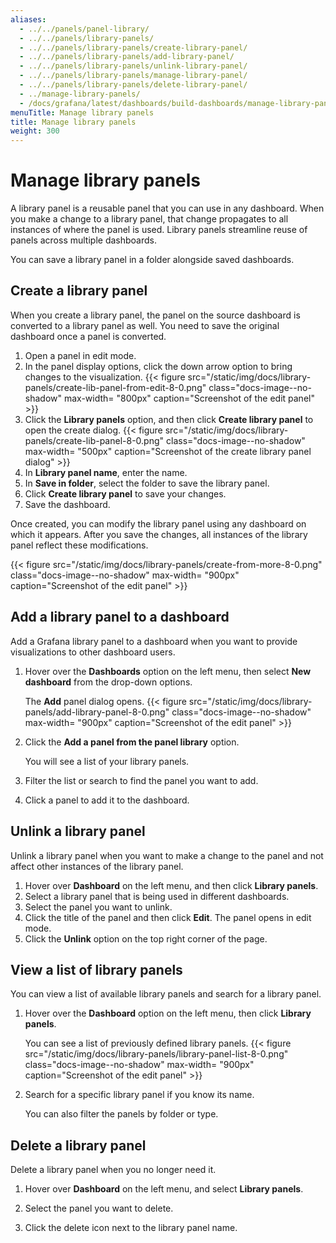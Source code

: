 ```yaml
---
aliases:
  - ../../panels/panel-library/
  - ../../panels/library-panels/
  - ../../panels/library-panels/create-library-panel/
  - ../../panels/library-panels/add-library-panel/
  - ../../panels/library-panels/unlink-library-panel/
  - ../../panels/library-panels/manage-library-panel/
  - ../../panels/library-panels/delete-library-panel/
  - ../manage-library-panels/
  - /docs/grafana/latest/dashboards/build-dashboards/manage-library-panels/
menuTitle: Manage library panels
title: Manage library panels
weight: 300
---
```


# Manage library panels

A library panel is a reusable panel that you can use in any dashboard. When you make a change to a library panel, that change propagates to all instances of where the panel is used. Library panels streamline reuse of panels across multiple dashboards.

You can save a library panel in a folder alongside saved dashboards.

## Create a library panel

When you create a library panel, the panel on the source dashboard is converted to a library panel as well. You need to save the original dashboard once a panel is converted.

1. Open a panel in edit mode.
1. In the panel display options, click the down arrow option to bring changes to the visualization.
   {{< figure src="/static/img/docs/library-panels/create-lib-panel-from-edit-8-0.png" class="docs-image--no-shadow" max-width= "800px" caption="Screenshot of the edit panel" >}}
1. Click the **Library panels** option, and then click **Create library panel** to open the create dialog.
   {{< figure src="/static/img/docs/library-panels/create-lib-panel-8-0.png" class="docs-image--no-shadow" max-width= "500px" caption="Screenshot of the create library panel dialog" >}}
1. In **Library panel name**, enter the name.
1. In **Save in folder**, select the folder to save the library panel.
1. Click **Create library panel** to save your changes.
1. Save the dashboard.

Once created, you can modify the library panel using any dashboard on which it appears. After you save the changes, all instances of the library panel reflect these modifications.

{{< figure src="/static/img/docs/library-panels/create-from-more-8-0.png" class="docs-image--no-shadow" max-width= "900px" caption="Screenshot of the edit panel" >}}

## Add a library panel to a dashboard

Add a Grafana library panel to a dashboard when you want to provide visualizations to other dashboard users.

1. Hover over the **Dashboards** option on the left menu, then select **New dashboard** from the drop-down options.

   The **Add** panel dialog opens.
   {{< figure src="/static/img/docs/library-panels/add-library-panel-8-0.png" class="docs-image--no-shadow" max-width= "900px" caption="Screenshot of the edit panel" >}}

1. Click the **Add a panel from the panel library** option.

   You will see a list of your library panels.

1. Filter the list or search to find the panel you want to add.
1. Click a panel to add it to the dashboard.

## Unlink a library panel

Unlink a library panel when you want to make a change to the panel and not affect other instances of the library panel.

1. Hover over **Dashboard** on the left menu, and then click **Library panels**.
1. Select a library panel that is being used in different dashboards.
1. Select the panel you want to unlink.
1. Click the title of the panel and then click **Edit**. The panel opens in edit mode.
1. Click the **Unlink** option on the top right corner of the page.

## View a list of library panels

You can view a list of available library panels and search for a library panel.

1. Hover over the **Dashboard** option on the left menu, then click **Library panels**.

   You can see a list of previously defined library panels.
   {{< figure src="/static/img/docs/library-panels/library-panel-list-8-0.png" class="docs-image--no-shadow" max-width= "900px" caption="Screenshot of the edit panel" >}}

1. Search for a specific library panel if you know its name.

   You can also filter the panels by folder or type.

## Delete a library panel

Delete a library panel when you no longer need it.

1. Hover over **Dashboard** on the left menu, and select **Library panels**.

1. Select the panel you want to delete.

1. Click the delete icon next to the library panel name.
